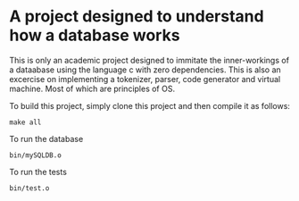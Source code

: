 
# A project designed to understand how a database works
This is only an academic project designed to immitate the inner-workings of a dataabase using the language c with zero dependencies. This is also an excercise on implementing a tokenizer, parser, code generator and virtual machine. Most of which are principles of OS.

To build this project, simply clone this project and then compile it as follows:
````
make all
````
To run the database
````
bin/mySQLDB.o
````
To run the tests
````
bin/test.o
````

